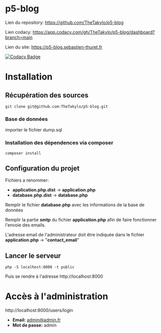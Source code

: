 # p5-blog

Lien du repository: https://github.com/TheTakylo/p5-blog

Lien codacy: https://app.codacy.com/gh/TheTakylo/p5-blog/dashboard?branch=main

Lien du site: https://p5-blog.sebastien-thuret.fr

[![Codacy Badge](https://api.codacy.com/project/badge/Grade/df65567d899744f19d1f255cd9e13279)](https://app.codacy.com/gh/TheTakylo/p5-blog?utm_source=github.com&utm_medium=referral&utm_content=TheTakylo/p5-blog&utm_campaign=Badge_Grade_Settings)


# Installation

## Récupération des sources

```
git clone git@github.com:TheTakylo/p5-blog.git
```

### Base de données

importer le fichier dump.sql

### Installation des dépendences via composer

```
composer install
```

## Configuration du projet

Fichiers a renommer:

- **application.php.dist** -> **application.php**
- **database.php.dist** -> **database.php**

Remplir le fichier **database.php** avec les informations de la base de données

Remplir la partie **smtp** du fichier **application.php** afin de faire fonctionner l'envoie des emails.

L'adresse email de l'administrateur doit être indiquée dans le fichier **application.php** -> "**contact_email**"

## Lancer le serveur

```
php -S localhost:8000 -t public
```

Puis se rendre à l'adresse http://localhost:8000

# Accès à l'administration

http://localhost:8000/users/login

- **Email:** admin@admin.fr
- **Mot de passe:** admin
